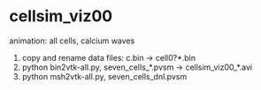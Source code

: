 # cellsim_viz00
animation: all cells, calcium waves

1. copy and rename data files: c.bin -> cell0?*.bin 
2. python bin2vtk-all.py, seven_cells\_\*.pvsm -> cellsim_viz00\_\*.avi
3. python msh2vtk-all.py, seven_cells\_dnl.pvsm
